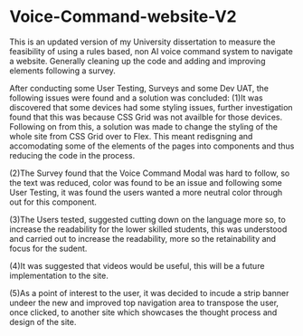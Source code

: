 # Voice-Command-website-V2
This is an updated version of my University dissertation to measure the feasibility of using a rules based, non AI voice command system to navigate a website. 
Generally cleaning up the code and adding and improving elements following a survey.

After conducting some User Testing, Surveys and some Dev UAT, the following issues were found and a solution was concluded: 
(1)It was discovered that some devices had some styling issues, further investigation found that this was because CSS Grid was not availble for those devices.
Following on from this, a solution was made to change the styling of the whole site from CSS Grid over to Flex.
This meant redisgning and accomodating some of the elements of the pages into components and thus reducing the code in the process.

(2)The Survey found that the Voice Command Modal was hard to follow, so the text was reduced, color was found to be an issue and following some User Testing, it
was found the users wanted a more neutral color through out for this component.

(3)The Users tested, suggested cutting down on the language more so, to increase the readability for the lower skilled students, this was understood and carried out to 
increase the readability, more so the retainability and focus for the sudent.

(4)It was suggested that videos would be useful, this will be a future implementation to the site.

(5)As a point of interest to the user, it was decided to incude a strip banner undeer the new and improved top navigation area to transpose the user, once clicked, to
another site which showcases the thought process and design of the site.
